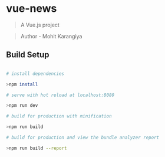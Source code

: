 # vue-news

> A Vue.js project

>Author - Mohit Karangiya

## Build Setup

``` bash

# install dependencies

>npm install

# serve with hot reload at localhost:8080

>npm run dev

# build for production with minification

>npm run build

# build for production and view the bundle analyzer report

>npm run build --report
```